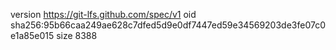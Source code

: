 version https://git-lfs.github.com/spec/v1
oid sha256:95b66caa249ae628c7dfed5d9e0df7447ed59e34569203de3fe07c0e1a85e015
size 8388
